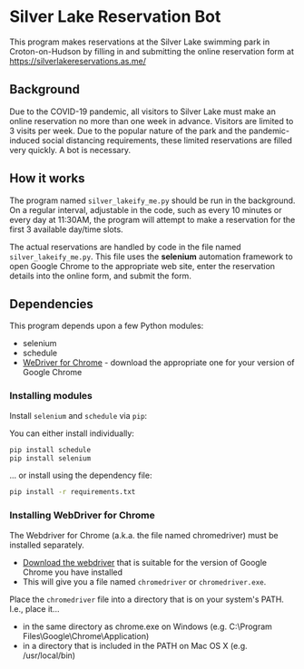 # Silver Lake Reservation Bot

This program makes reservations at the Silver Lake swimming park in Croton-on-Hudson by filling in and submitting the online reservation form at https://silverlakereservations.as.me/

## Background

Due to the COVID-19 pandemic, all visitors to Silver Lake must make an online reservation no more than one week in advance. Visitors are limited to 3 visits per week. Due to the popular nature of the park and the pandemic-induced social distancing requirements, these limited reservations are filled very quickly. A bot is necessary.

## How it works

The program named `silver_lakeify_me.py` should be run in the background. On a regular interval, adjustable in the code, such as every 10 minutes or every day at 11:30AM, the program will attempt to make a reservation for the first 3 available day/time slots.

The actual reservations are handled by code in the file named `silver_lakeify_me.py`. This file uses the **selenium** automation framework to open Google Chrome to the appropriate web site, enter the reservation details into the online form, and submit the form.

## Dependencies

This program depends upon a few Python modules:

- selenium
- schedule
- [WeDriver for Chrome](https://sites.google.com/a/chromium.org/chromedriver/downloads) - download the appropriate one for your version of Google Chrome

### Installing modules

Install `selenium` and `schedule` via `pip`:

You can either install individually:

```bash
pip install schedule
pip install selenium
```

... or install using the dependency file:

```bash
pip install -r requirements.txt
```

### Installing WebDriver for Chrome

The Webdriver for Chrome (a.k.a. the file named chromedriver) must be installed separately.

- [Download the webdriver](https://sites.google.com/a/chromium.org/chromedriver/downloads) that is suitable for the version of Google Chrome you have installed
- This will give you a file named `chromedriver` or `chromedriver.exe`.

Place the `chromedriver` file into a directory that is on your system's PATH. I.e., place it...

- in the same directory as chrome.exe on Windows (e.g. C:\Program Files\Google\Chrome\Application)
- in a directory that is included in the PATH on Mac OS X (e.g. /usr/local/bin)
